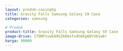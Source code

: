 ```yaml
---
layout: produk-casinghp
title: Gravity Falls Samsung Galaxy S9 Case
categories: samsung

# Produk
product-title: Gravity Falls Samsung Galaxy S9 Case
image-drive: 1T6MFtuwk89SZkRAxfs4h6Kg6DY361w8r
harga: 90000
---
```

